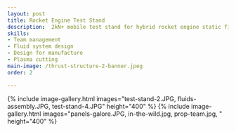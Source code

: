 ```yaml
---
layout: post
title: Rocket Engine Test Stand
description:  2kN+ mobile test stand for hybrid rocket engine static firing
skills: 
- Team management
- Fluid system design
- Design for manufacture
- Plasma cutting
main-image: /thrust-structure-2-banner.jpeg 
order: 2

---
```

{% include image-gallery.html images="test-stand-2.JPG, fluids-assembly.JPG, test-stand-4.JPG" height="400" %}
{% include image-gallery.html images="panels-galore.JPG, in-the-wild.jpg, prop-team.jpg, " height="400" %}
